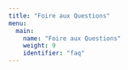 ```yaml
---
title: "Foire aux Questions"
menu:
  main:
    name: "Foire aux Questions"
    weight: 9
    identifier: "faq"
---
```

